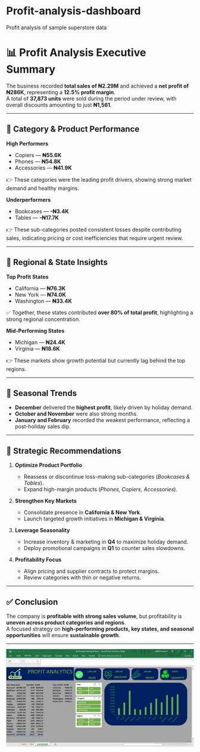 # Profit-analysis-dashboard
Profit analysis of sample superstore data
# 📊 Profit Analysis Executive Summary

The business recorded **total sales of ₦2.29M** and achieved a **net profit of ₦286K**, representing a **12.5% profit margin**.  
A total of **37,873 units** were sold during the period under review, with overall discounts amounting to just **₦1,561**.

---

## 🔹 Category & Product Performance

**High Performers**  
- Copiers — **₦55.6K**  
- Phones — **₦54.8K**  
- Accessories — **₦41.9K**  

👉 These categories were the leading profit drivers, showing strong market demand and healthy margins.  

**Underperformers**  
- Bookcases — **-₦3.4K**  
- Tables — **-₦17.7K**  

👉 These sub-categories posted consistent losses despite contributing sales, indicating pricing or cost inefficiencies that require urgent review.  

---

## 🔹 Regional & State Insights

**Top Profit States**  
- California — **₦76.3K**  
- New York — **₦74.0K**  
- Washington — **₦33.4K**  

✅ Together, these states contributed **over 80% of total profit**, highlighting a strong regional concentration.  

**Mid-Performing States**  
- Michigan — **₦24.4K**  
- Virginia — **₦18.6K**  

👉 These markets show growth potential but currently lag behind the top regions.  

---

## 🔹 Seasonal Trends

- **December** delivered the **highest profit**, likely driven by holiday demand.  
- **October and November** were also strong months.  
- **January and February** recorded the weakest performance, reflecting a post-holiday sales dip.  

---

## 🔹 Strategic Recommendations

1. **Optimize Product Portfolio**  
   - Reassess or discontinue loss-making sub-categories (*Bookcases & Tables*).  
   - Expand high-margin products (*Phones, Copiers, Accessories*).  

2. **Strengthen Key Markets**  
   - Consolidate presence in **California & New York**.  
   - Launch targeted growth initiatives in **Michigan & Virginia**.  

3. **Leverage Seasonality**  
   - Increase inventory & marketing in **Q4** to maximize holiday demand.  
   - Deploy promotional campaigns in **Q1** to counter sales slowdowns.  

4. **Profitability Focus**  
   - Align pricing and supplier contracts to protect margins.  
   - Review categories with thin or negative returns.  

---

## ✅ Conclusion

The company is **profitable with strong sales volume**, but profitability is **uneven across product categories and regions**.  
A focused strategy on **high-performing products, key states, and seasonal opportunities** will ensure **sustainable growth**.  

---
![Profit Analysis Dashboard](profit%20analysis%20dashboard.jpg)
